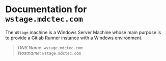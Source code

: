 # Documentation for `wstage.mdctec.com`
The `WStage` machine is a Windows Server Machine whose main purpose is to provide a Gitlab Runner instance with a Windows environment.

> *DNS Name*: `wstage.mdctec.com`  
> *Hostname*: `wstage.mdctec.com`
